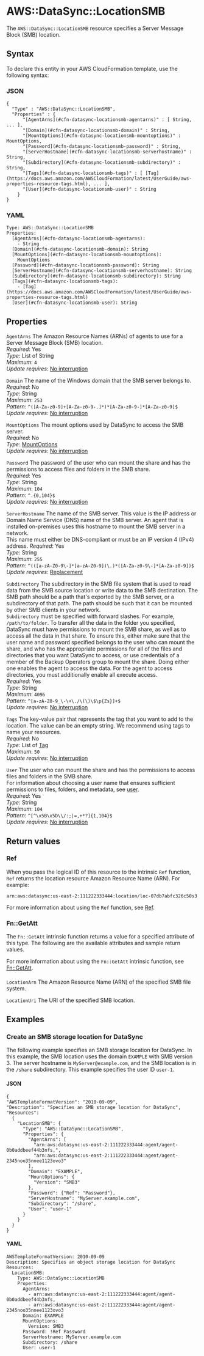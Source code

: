 # AWS::DataSync::LocationSMB<a name="aws-resource-datasync-locationsmb"></a>

The `AWS::DataSync::LocationSMB` resource specifies a Server Message Block \(SMB\) location\.

## Syntax<a name="aws-resource-datasync-locationsmb-syntax"></a>

To declare this entity in your AWS CloudFormation template, use the following syntax:

### JSON<a name="aws-resource-datasync-locationsmb-syntax.json"></a>

```
{
  "Type" : "AWS::DataSync::LocationSMB",
  "Properties" : {
      "[AgentArns](#cfn-datasync-locationsmb-agentarns)" : [ String, ... ],
      "[Domain](#cfn-datasync-locationsmb-domain)" : String,
      "[MountOptions](#cfn-datasync-locationsmb-mountoptions)" : MountOptions,
      "[Password](#cfn-datasync-locationsmb-password)" : String,
      "[ServerHostname](#cfn-datasync-locationsmb-serverhostname)" : String,
      "[Subdirectory](#cfn-datasync-locationsmb-subdirectory)" : String,
      "[Tags](#cfn-datasync-locationsmb-tags)" : [ [Tag](https://docs.aws.amazon.com/AWSCloudFormation/latest/UserGuide/aws-properties-resource-tags.html), ... ],
      "[User](#cfn-datasync-locationsmb-user)" : String
    }
}
```

### YAML<a name="aws-resource-datasync-locationsmb-syntax.yaml"></a>

```
Type: AWS::DataSync::LocationSMB
Properties: 
  [AgentArns](#cfn-datasync-locationsmb-agentarns): 
    - String
  [Domain](#cfn-datasync-locationsmb-domain): String
  [MountOptions](#cfn-datasync-locationsmb-mountoptions): 
    MountOptions
  [Password](#cfn-datasync-locationsmb-password): String
  [ServerHostname](#cfn-datasync-locationsmb-serverhostname): String
  [Subdirectory](#cfn-datasync-locationsmb-subdirectory): String
  [Tags](#cfn-datasync-locationsmb-tags): 
    - [Tag](https://docs.aws.amazon.com/AWSCloudFormation/latest/UserGuide/aws-properties-resource-tags.html)
  [User](#cfn-datasync-locationsmb-user): String
```

## Properties<a name="aws-resource-datasync-locationsmb-properties"></a>

`AgentArns`  <a name="cfn-datasync-locationsmb-agentarns"></a>
The Amazon Resource Names \(ARNs\) of agents to use for a Server Message Block \(SMB\) location\.   
*Required*: Yes  
*Type*: List of String  
*Maximum*: `4`  
*Update requires*: [No interruption](https://docs.aws.amazon.com/AWSCloudFormation/latest/UserGuide/using-cfn-updating-stacks-update-behaviors.html#update-no-interrupt)

`Domain`  <a name="cfn-datasync-locationsmb-domain"></a>
The name of the Windows domain that the SMB server belongs to\.  
*Required*: No  
*Type*: String  
*Maximum*: `253`  
*Pattern*: `^([A-Za-z0-9]+[A-Za-z0-9-.]*)*[A-Za-z0-9-]*[A-Za-z0-9]$`  
*Update requires*: [No interruption](https://docs.aws.amazon.com/AWSCloudFormation/latest/UserGuide/using-cfn-updating-stacks-update-behaviors.html#update-no-interrupt)

`MountOptions`  <a name="cfn-datasync-locationsmb-mountoptions"></a>
The mount options used by DataSync to access the SMB server\.  
*Required*: No  
*Type*: [MountOptions](aws-properties-datasync-locationsmb-mountoptions.md)  
*Update requires*: [No interruption](https://docs.aws.amazon.com/AWSCloudFormation/latest/UserGuide/using-cfn-updating-stacks-update-behaviors.html#update-no-interrupt)

`Password`  <a name="cfn-datasync-locationsmb-password"></a>
The password of the user who can mount the share and has the permissions to access files and folders in the SMB share\.  
*Required*: Yes  
*Type*: String  
*Maximum*: `104`  
*Pattern*: `^.{0,104}$`  
*Update requires*: [No interruption](https://docs.aws.amazon.com/AWSCloudFormation/latest/UserGuide/using-cfn-updating-stacks-update-behaviors.html#update-no-interrupt)

`ServerHostname`  <a name="cfn-datasync-locationsmb-serverhostname"></a>
The name of the SMB server\. This value is the IP address or Domain Name Service \(DNS\) name of the SMB server\. An agent that is installed on\-premises uses this hostname to mount the SMB server in a network\.  
This name must either be DNS\-compliant or must be an IP version 4 \(IPv4\) address\.
*Required*: Yes  
*Type*: String  
*Maximum*: `255`  
*Pattern*: `^(([a-zA-Z0-9\-]*[a-zA-Z0-9])\.)*([A-Za-z0-9\-]*[A-Za-z0-9])$`  
*Update requires*: [Replacement](https://docs.aws.amazon.com/AWSCloudFormation/latest/UserGuide/using-cfn-updating-stacks-update-behaviors.html#update-replacement)

`Subdirectory`  <a name="cfn-datasync-locationsmb-subdirectory"></a>
The subdirectory in the SMB file system that is used to read data from the SMB source location or write data to the SMB destination\. The SMB path should be a path that's exported by the SMB server, or a subdirectory of that path\. The path should be such that it can be mounted by other SMB clients in your network\.  
 `Subdirectory` must be specified with forward slashes\. For example, `/path/to/folder`\.
To transfer all the data in the folder you specified, DataSync must have permissions to mount the SMB share, as well as to access all the data in that share\. To ensure this, either make sure that the user name and password specified belongs to the user who can mount the share, and who has the appropriate permissions for all of the files and directories that you want DataSync to access, or use credentials of a member of the Backup Operators group to mount the share\. Doing either one enables the agent to access the data\. For the agent to access directories, you must additionally enable all execute access\.  
*Required*: Yes  
*Type*: String  
*Maximum*: `4096`  
*Pattern*: `^[a-zA-Z0-9_\-\+\./\(\)\$\p{Zs}]+$`  
*Update requires*: [No interruption](https://docs.aws.amazon.com/AWSCloudFormation/latest/UserGuide/using-cfn-updating-stacks-update-behaviors.html#update-no-interrupt)

`Tags`  <a name="cfn-datasync-locationsmb-tags"></a>
The key\-value pair that represents the tag that you want to add to the location\. The value can be an empty string\. We recommend using tags to name your resources\.  
*Required*: No  
*Type*: List of [Tag](https://docs.aws.amazon.com/AWSCloudFormation/latest/UserGuide/aws-properties-resource-tags.html)  
*Maximum*: `50`  
*Update requires*: [No interruption](https://docs.aws.amazon.com/AWSCloudFormation/latest/UserGuide/using-cfn-updating-stacks-update-behaviors.html#update-no-interrupt)

`User`  <a name="cfn-datasync-locationsmb-user"></a>
The user who can mount the share and has the permissions to access files and folders in the SMB share\.  
For information about choosing a user name that ensures sufficient permissions to files, folders, and metadata, see [user](https://docs.aws.amazon.com/datasync/latest/userguide/create-smb-location.html#SMBuser)\.  
*Required*: Yes  
*Type*: String  
*Maximum*: `104`  
*Pattern*: `^[^\x5B\x5D\\/:;|=,+*?]{1,104}$`  
*Update requires*: [No interruption](https://docs.aws.amazon.com/AWSCloudFormation/latest/UserGuide/using-cfn-updating-stacks-update-behaviors.html#update-no-interrupt)

## Return values<a name="aws-resource-datasync-locationsmb-return-values"></a>

### Ref<a name="aws-resource-datasync-locationsmb-return-values-ref"></a>

When you pass the logical ID of this resource to the intrinsic `Ref` function, `Ref` returns the location resource Amazon Resource Name \(ARN\)\. For example:

`arn:aws:datasync:us-east-2:111222333444:location/loc-07db7abfc326c50s3`

For more information about using the `Ref` function, see [Ref](https://docs.aws.amazon.com/AWSCloudFormation/latest/UserGuide/intrinsic-function-reference-ref.html)\.

### Fn::GetAtt<a name="aws-resource-datasync-locationsmb-return-values-fn--getatt"></a>

The `Fn::GetAtt` intrinsic function returns a value for a specified attribute of this type\. The following are the available attributes and sample return values\.

For more information about using the `Fn::GetAtt` intrinsic function, see [Fn::GetAtt](https://docs.aws.amazon.com/AWSCloudFormation/latest/UserGuide/intrinsic-function-reference-getatt.html)\.

#### <a name="aws-resource-datasync-locationsmb-return-values-fn--getatt-fn--getatt"></a>

`LocationArn`  <a name="LocationArn-fn::getatt"></a>
The Amazon Resource Name \(ARN\) of the specified SMB file system\.

`LocationUri`  <a name="LocationUri-fn::getatt"></a>
The URI of the specified SMB location\.

## Examples<a name="aws-resource-datasync-locationsmb--examples"></a>



### Create an SMB storage location for DataSync<a name="aws-resource-datasync-locationsmb--examples--Create_an_SMB_storage_location_for_DataSync"></a>

The following example specifies an SMB storage location for DataSync\. In this example, the SMB location uses the domain `EXAMPLE` with SMB version 3\. The server hostname is `MyServer@example.com`, and the SMB location is in the `/share` subdirectory\. This example specifies the user ID `user-1`\. 

#### JSON<a name="aws-resource-datasync-locationsmb--examples--Create_an_SMB_storage_location_for_DataSync--json"></a>

```
{
"AWSTemplateFormatVersion": "2010-09-09",
"Description": "Specifies an SMB storage location for DataSync",
"Resources": 
  {
    "LocationSMB": {
      "Type": "AWS::DataSync::LocationSMB",
      "Properties": {
        "AgentArns": [
          "arn:aws:datasync:us-east-2:111222333444:agent/agent-0b0addbeef44b3nfs,",
          "arn:aws:datasync:us-east-2:111222333444:agent/agent-2345noo35nnee1123ovo3"
        ],
        "Domain": "EXAMPLE",
        "MountOptions": {
          "Version": "SMB3"
        },
        "Password": {"Ref": "Password"},
        "ServerHostname": "MyServer.example.com",
        "Subdirectory": "/share",
        "User": "user-1"
      }
    }
  }            
}
```

#### YAML<a name="aws-resource-datasync-locationsmb--examples--Create_an_SMB_storage_location_for_DataSync--yaml"></a>

```
AWSTemplateFormatVersion: 2010-09-09
Description: Specifies an object storage location for DataSync
Resources:
  LocationSMB:
    Type: AWS::DataSync::LocationSMB
    Properties: 
      AgentArns: 
        - arn:aws:datasync:us-east-2:111222333444:agent/agent-0b0addbeef44b3nfs,
        - arn:aws:datasync:us-east-2:111222333444:agent/agent-2345noo35nnee1123ovo3
      Domain: EXAMPLE
      MountOptions: 
        Version: SMB3
      Password: !Ref Password
      ServerHostname: MyServer.example.com
      Subdirectory: /share
      User: user-1
```
